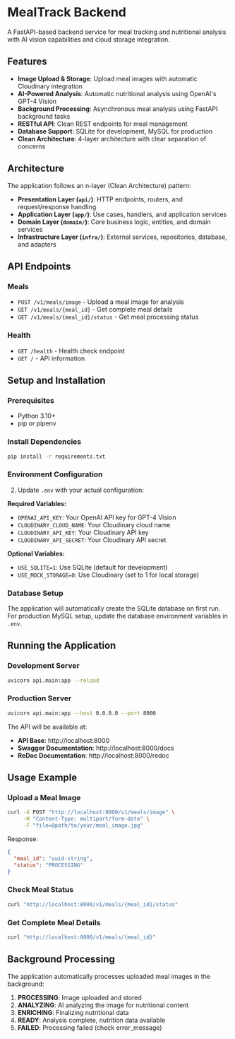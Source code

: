 # MealTrack Backend

A FastAPI-based backend service for meal tracking and nutritional analysis with AI vision capabilities and cloud storage integration.

## Features

- **Image Upload & Storage**: Upload meal images with automatic Cloudinary integration
- **AI-Powered Analysis**: Automatic nutritional analysis using OpenAI's GPT-4 Vision
- **Background Processing**: Asynchronous meal analysis using FastAPI background tasks
- **RESTful API**: Clean REST endpoints for meal management
- **Database Support**: SQLite for development, MySQL for production
- **Clean Architecture**: 4-layer architecture with clear separation of concerns

## Architecture

The application follows an n-layer (Clean Architecture) pattern:

- **Presentation Layer (`api/`)**: HTTP endpoints, routers, and request/response handling
- **Application Layer (`app/`)**: Use cases, handlers, and application services
- **Domain Layer (`domain/`)**: Core business logic, entities, and domain services
- **Infrastructure Layer (`infra/`)**: External services, repositories, database, and adapters

## API Endpoints

### Meals
- `POST /v1/meals/image` - Upload a meal image for analysis
- `GET /v1/meals/{meal_id}` - Get complete meal details
- `GET /v1/meals/{meal_id}/status` - Get meal processing status

### Health
- `GET /health` - Health check endpoint
- `GET /` - API information

## Setup and Installation

### Prerequisites
- Python 3.10+
- pip or pipenv

### Install Dependencies
```bash
pip install -r requirements.txt
```

### Environment Configuration

2. Update `.env` with your actual configuration:

**Required Variables:**
- `OPENAI_API_KEY`: Your OpenAI API key for GPT-4 Vision
- `CLOUDINARY_CLOUD_NAME`: Your Cloudinary cloud name
- `CLOUDINARY_API_KEY`: Your Cloudinary API key  
- `CLOUDINARY_API_SECRET`: Your Cloudinary API secret

**Optional Variables:**
- `USE_SQLITE=1`: Use SQLite (default for development)
- `USE_MOCK_STORAGE=0`: Use Cloudinary (set to 1 for local storage)

### Database Setup

The application will automatically create the SQLite database on first run. For production MySQL setup, update the database environment variables in `.env`.

## Running the Application

### Development Server
```bash
uvicorn api.main:app --reload
```

### Production Server
```bash
uvicorn api.main:app --host 0.0.0.0 --port 8000
```

The API will be available at:
- **API Base**: http://localhost:8000
- **Swagger Documentation**: http://localhost:8000/docs
- **ReDoc Documentation**: http://localhost:8000/redoc

## Usage Example

### Upload a Meal Image
```bash
curl -X POST "http://localhost:8000/v1/meals/image" \
     -H "Content-Type: multipart/form-data" \
     -F "file=@path/to/your/meal_image.jpg"
```

Response:
```json
{
  "meal_id": "uuid-string",
  "status": "PROCESSING"
}
```

### Check Meal Status
```bash
curl "http://localhost:8000/v1/meals/{meal_id}/status"
```

### Get Complete Meal Details
```bash
curl "http://localhost:8000/v1/meals/{meal_id}"
```

## Background Processing

The application automatically processes uploaded meal images in the background:

1. **PROCESSING**: Image uploaded and stored
2. **ANALYZING**: AI analyzing the image for nutritional content
3. **ENRICHING**: Finalizing nutritional data
4. **READY**: Analysis complete, nutrition data available
5. **FAILED**: Processing failed (check error_message)
